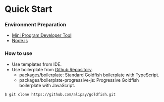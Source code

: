 # Quick Start

### Environment Preparation

* [Mini Program Developer Tool](https://docs.alipay.com/mini/ide/download)
* [Node.js](https://nodejs.org/)

### How to use

* Use templates from IDE.
* Use boilerplate from [Github Repository](https://github.com/alipay/goldfish.git).
  - packages/boilerplate: Standard Goldfish boilerplate with TypeScript.
  - packages/boilerplate-progressive-js: Progressive Goldfish boilerplate with JavaScript.

```bash
$ git clone https://github.com/alipay/goldfish.git
```

